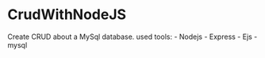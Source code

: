 # CrudWithNodeJS
Create CRUD about a MySql database.   used tools:   - Nodejs  - Express  - Ejs - mysql 

